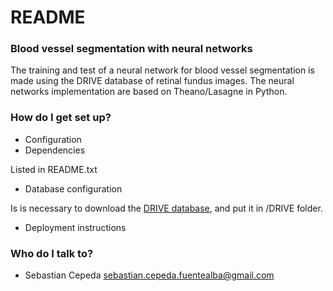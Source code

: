 # README #

### Blood vessel segmentation with neural networks

The training and test of a neural network for blood vessel segmentation is made using the DRIVE database of retinal fundus images. 
The neural networks implementation are based on Theano/Lasagne in Python. 

### How do I get set up? ###

* Configuration
* Dependencies

Listed in README.txt

* Database configuration

Is is necessary to download the [DRIVE database](http://www.isi.uu.nl/Research/Databases/DRIVE/download.php), and put it in /DRIVE folder. 

* Deployment instructions

### Who do I talk to? ###

* Sebastian Cepeda [sebastian.cepeda.fuentealba@gmail.com](sebastian.cepeda.fuentealba@gmail.com)
